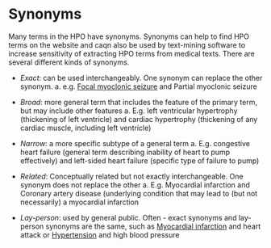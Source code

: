 # Synonyms

Many terms in the HPO have synonyms. Synonyms can help to find HPO terms on the website and caqn also be used by text-mining software to increase sensitivity of extracting HPO terms from medical texts. There are several different kinds of synonyms.


- *Exact*: can be used interchangeably. One synonym can replace the other synonym.
a. e.g. [Focal myoclonic seizure](https://hpo.jax.org/browse/term/HP:0011166) and Partial myoclonic seizure

- *Broad*: more general term that includes the feature of the primary term, but may include other features
a. E.g. left ventricular hypertrophy (thickening of left ventricle) and cardiac hypertrophy (thickening of any cardiac muscle, including left ventricle)

- *Narrow*: a more specific subtype of a general term
a. E.g. congestive heart failure (general term describing inability of heart to pump effectively) and left-sided heart failure (specific type of failure to pump)

- *Related*: Conceptually related but not exactly interchangeable. One synonym does not replace the other
a. E.g. Myocardial infarction and Coronary artery disease (underlying condition that may lead to (but not necessarily) a myocardial infarction

- *Lay-person*: used by general public. Often - exact synonyms and lay-person synonyms are the same, such as [Myocardial infarction](https://hpo.jax.org/browse/term/HP:0001658) and heart attack or [Hypertension](https://hpo.jax.org/browse/term/HP:0000822) and high blood pressure